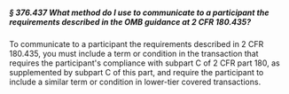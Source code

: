 ##### § 376.437 What method do I use to communicate to a participant the requirements described in the OMB guidance at 2 CFR 180.435? #####

To communicate to a participant the requirements described in 2 CFR 180.435, you must include a term or condition in the transaction that requires the participant's compliance with subpart C of 2 CFR part 180, as supplemented by subpart C of this part, and require the participant to include a similar term or condition in lower-tier covered transactions.